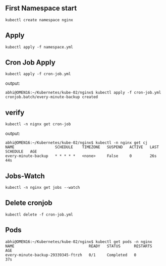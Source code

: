 ## First Namespace start
```
kubectl create namespace nginx
```
## Apply 
```
kubectl apply -f namespace.yml
```
## Cron Job Apply
```
kubectl apply -f cron-job.yml
```
output:
```
abhi@OMEN16:~/Kubernetes/kube-02/nginx$ kubectl apply -f cron-job.yml
cronjob.batch/every-minute-backup created
```
## verify
```
kubectl -n nignx get cron-job
```
output:
```
abhi@OMEN16:~/Kubernetes/kube-02/nginx$ kubectl -n nginx get cj
NAME                  SCHEDULE    TIMEZONE   SUSPEND   ACTIVE   LAST SCHEDULE   AGE
every-minute-backup   * * * * *   <none>     False     0        26s             44s
```
## Jobs-Watch
```
kubectl -n nginx get jobs --watch
```
## Delete cronjob
```
kubectl delete -f cron-job.yml
```
## Pods
```
abhi@OMEN16:~/Kubernetes/kube-02/nginx$ kubectl get pods -n nginx
NAME                                 READY   STATUS      RESTARTS   AGE
every-minute-backup-29339345-ftrzh   0/1     Completed   0          37s
```
